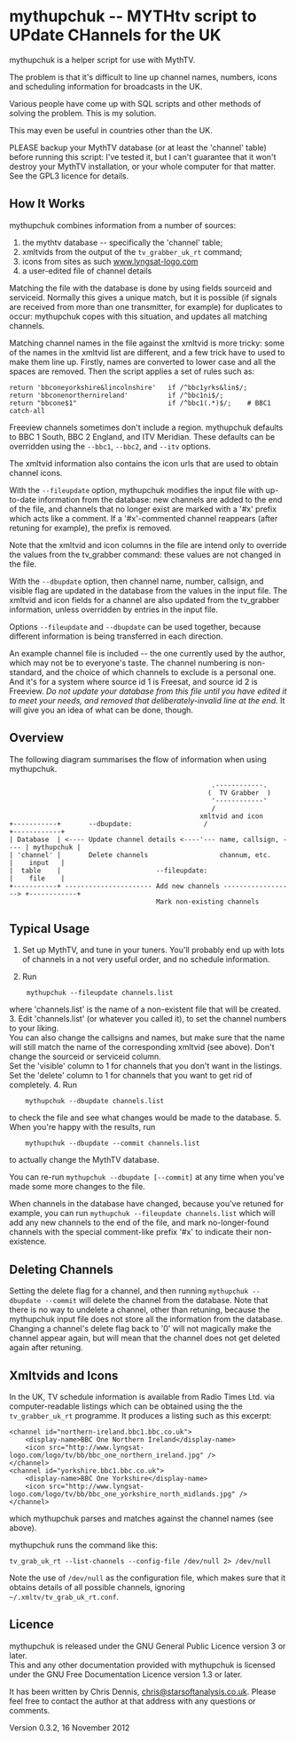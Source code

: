 mythupchuk -- MYTHtv script to UPdate CHannels for the UK
=========================================================

mythupchuk is a helper script for use with MythTV.

The problem is that it's difficult to line up channel names, numbers, icons
and scheduling information for broadcasts in the UK.

Various people have come up with SQL scripts and other methods of solving the problem.
This is my solution.

This may even be useful in countries other than the UK.

PLEASE backup your MythTV database (or at least the 'channel' table) before running this script: I've tested it, 
but I can't guarantee that it won't destroy your MythTV installation, or your whole computer for that matter.  
See the GPL3 licence for details.

How It Works
------------

mythupchuk combines information from a number of sources:

1. the mythtv database -- specifically the 'channel' table;
2. xmltvids from the output of the `tv_grabber_uk_rt` command;
3. icons from sites as such www.lyngsat-logo.com 
4. a user-edited file of channel details

Matching the file with the database is done by using fields sourceid and serviceid.
Normally this gives a unique match, but it is possible (if signals are received from
more than one transmitter, for example) for duplicates to occur: mythupchuk copes with this 
situation, and updates all matching channels.

Matching channel names in the file against the xmltvid is more tricky: some of the names in the xmltvid list
are different, and a few trick have to used to make them line up.  Firstly, names are converted to lower case
and all the spaces are removed.  Then the script applies a set of rules such as:

    return 'bbconeyorkshire&lincolnshire'   if /^bbc1yrks&lin$/;
    return 'bbconenorthernireland'          if /^bbc1ni$/;
    return "bbcone$1"                       if /^bbc1(.*)$/;    # BBC1 catch-all

Freeview channels sometimes don't include a region.  mythupchuk defaults to BBC 1 South,
BBC 2 England, and ITV Meridian.  These defaults can be overridden using the `--bbc1`, `--bbc2`,
and `--itv` options.

The xmltvid information also contains the icon urls that are used to obtain channel icons.

With the `--fileupdate` option, mythupchuk modifies the input file with up-to-date information from 
the database: new channels are added to the end of the file, and channels that no longer exist
are marked with a '#x' prefix which acts like a comment.  If a '#x'-commented channel reappears
(after retuning for example), the prefix is removed.

Note that the xmltvid and icon columns in the file are intend only to override the values from the tv\_grabber command: 
these values are not changed in the file.

With the `--dbupdate` option, then channel name, number, callsign, and visible flag are updated in the 
database from the values in the input file.  The xmltvid and icon fields for a channel are also 
updated from the tv\_grabber information, unless overridden by entries in the input file.

Options `--fileupdate` and `--dbupdate` can be used together, because different information is 
being transferred in each direction.

An example channel file is included -- the one currently used by the author, which may not
be to everyone's taste.  The channel numbering is non-standard, and the choice of which
channels to exclude is a personal one.  And it's for a system where source id 1 is Freesat,
and source id 2 is Freeview. *Do not update your database from this file
until you have edited it to meet your needs, and removed that deliberately-invalid
line at the end.*  It will give you an idea of what can be done, though.

Overview
--------

The following diagram summarises the flow of information when using mythupchuk.

                                                       .------------.  
                                                      (  TV Grabber  )
                                                       '------------'
                                                       /  
                                                    xmltvid and icon
    +-----------+       --dbupdate:                  /                        +------------+
    | Database  | <---- Update channel details <----'--- name, callsign, ---- | mythupchuk |
    | 'channel' |       Delete channels                  channum, etc.        |    input   |
    |  table    |                        --fileupdate:                        |    file    |
    +-----------+ ---------------------- Add new channels ------------------> +------------+  
                                         Mark non-existing channels 

Typical Usage
-------------

1. Set up MythTV, and tune in your tuners.  You'll probably end up with lots of channels in a not very useful order, and no schedule information.
2. Run 

        mythupchuk --fileupdate channels.list

where 'channels.list' is the name of a non-existent file that will be created.
3. Edit 'channels.list' (or whatever you called it), to set the channel numbers to your liking.  
You can also change the callsigns and names, but make sure that the name will still match the 
name of the corresponding xmltvid (see above).  Don't change the sourceid or serviceid column.  
Set the 'visible' column to 1 for channels that you don't want in the listings.  
Set the 'delete' column to 1 for channels that you want to get rid of completely.
4. Run

        mythupchuk --dbupdate channels.list

to check the file and see what changes would be made to the database.
5. When you're happy with the results, run

        mythupchuk --dbupdate --commit channels.list

to actually change the MythTV database.

You can re-run `mythupchuk --dbupdate [--commit]` at any time when you've made some more changes to the file.

When channels in the database have changed, because you've retuned for example, you can run
`mythupchuk --fileupdate channels.list`
which will add any new channels to the end of the file, and mark no-longer-found channels with the special
comment-like prefix '#x' to indicate their non-existence.

Deleting Channels
-----------------

Setting the delete flag for a channel, and then running `mythupchuk --dbupdate --commit` will delete
the channel from the database.  Note that there is no way to undelete a channel, other than retuning, because
the mythupchuk input file does not store all the information from the database.  Changing a channel's
delete flag back to '0' will not magically make the channel appear again, but will mean that the
channel does not get deleted again after retuning.

Xmltvids and Icons
------------------

In the UK, TV schedule information is available from Radio Times Ltd. via computer-readable listings 
which can be obtained using the the `tv_grabber_uk_rt` programme.  It produces a listing such as this
excerpt:

    <channel id="northern-ireland.bbc1.bbc.co.uk">
        <display-name>BBC One Northern Ireland</display-name>
        <icon src="http://www.lyngsat-logo.com/logo/tv/bb/bbc_one_northern_ireland.jpg" />
    </channel>
    <channel id="yorkshire.bbc1.bbc.co.uk">
        <display-name>BBC One Yorkshire</display-name>
        <icon src="http://www.lyngsat-logo.com/logo/tv/bb/bbc_one_yorkshire_north_midlands.jpg" />
    </channel>

which mythupchuk parses and matches against the channel names (see above).

mythupchuk runs the command like this:

    tv_grab_uk_rt --list-channels --config-file /dev/null 2> /dev/null

Note the use of `/dev/null` as the configuration file, which makes sure that it obtains details
of all possible channels, ignoring `~/.xmltv/tv_grab_uk_rt.conf`.

Licence
-------

mythupchuk is released under the GNU General Public Licence version 3 or later.  
This and any other documentation provided with mythupchuk
is licensed under the GNU Free Documentation Licence version 1.3 or later.

It has been written by Chris Dennis, chris@starsoftanalysis.co.uk.  Please feel free
to contact the author at that address with any questions or comments.

Version 0.3.2, 16 November 2012
